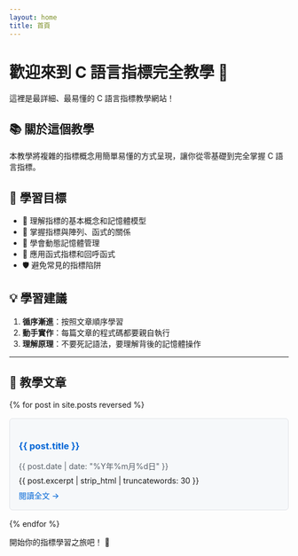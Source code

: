 ```yaml
---
layout: home
title: 首頁
---
```


# 歡迎來到 C 語言指標完全教學 🎯

這裡是最詳細、最易懂的 C 語言指標教學網站！

## 📚 關於這個教學

本教學將複雜的指標概念用簡單易懂的方式呈現，讓你從零基礎到完全掌握 C 語言指標。

## 🎯 學習目標

- 📌 理解指標的基本概念和記憶體模型
- 🔄 掌握指標與陣列、函式的關係
- 💾 學會動態記憶體管理
- 🚀 應用函式指標和回呼函式
- 🛡️ 避免常見的指標陷阱

## 💡 學習建議

1. **循序漸進**：按照文章順序學習
2. **動手實作**：每篇文章的程式碼都要親自執行
3. **理解原理**：不要死記語法，要理解背後的記憶體操作

---

## 📖 教學文章

{% for post in site.posts reversed %}
<div style="border: 1px solid #e1e4e8; border-radius: 6px; padding: 16px; margin: 16px 0; background-color: #f6f8fa;">
  <h3><a href="{{ post.url | relative_url }}" style="text-decoration: none; color: #0366d6;">{{ post.title }}</a></h3>
  <p style="color: #586069; font-size: 14px; margin: 8px 0;">{{ post.date | date: "%Y年%m月%d日" }}</p>
  <p style="margin: 8px 0;">{{ post.excerpt | strip_html | truncatewords: 30 }}</p>
  <a href="{{ post.url | relative_url }}" style="color: #0366d6; text-decoration: none; font-weight: 500;">閱讀全文 →</a>
</div>
{% endfor %}

開始你的指標學習之旅吧！ 🚀
